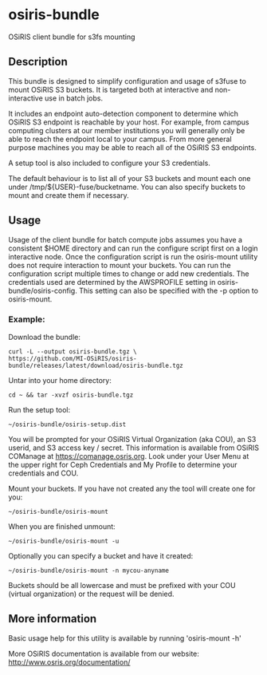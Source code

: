 # osiris-bundle
OSiRIS client bundle for s3fs mounting

## Description

This bundle is designed to simplify configuration and usage of s3fuse to mount OSiRIS S3 buckets.  It is targeted both at interactive and non-interactive use in batch jobs.  

It includes an endpoint auto-detection component to determine which OSiRIS S3 endpoint is reachable by your host.  For example, from campus computing clusters at our member institutions you will generally only be able to reach the endpoint local to your campus.  From more general purpose machines you may be able to reach all of the OSiRIS S3 endpoints.  

A setup tool is also included to configure your S3 credentials.  

The default behaviour is to list all of your S3 buckets and mount each one under /tmp/${USER}-fuse/bucketname.  You can also specify buckets to mount and create them if necessary.  

## Usage

Usage of the client bundle for batch compute jobs assumes you have a consistent $HOME directory and can run the configure script first on a login interactive node.  Once the configuration script is run the osiris-mount utility does not require interaction to mount your buckets.  You can run the configuration script multiple times to change or add new credentials.  The credentials used are determined by the AWSPROFILE setting in osiris-bundle/osiris-config.  This setting can also be specified with the -p option to osiris-mount.  

### Example:

Download the bundle:

    curl -L --output osiris-bundle.tgz \
    https://github.com/MI-OSiRIS/osiris-bundle/releases/latest/download/osiris-bundle.tgz

Untar into your home directory:

    cd ~ && tar -xvzf osiris-bundle.tgz

Run the setup tool:

    ~/osiris-bundle/osiris-setup.dist

You will be prompted for your OSiRIS Virtual Organization (aka COU), an S3 userid, and S3 access key / secret.  This information is available from OSiRIS COManage at https://comanage.osris.org.  Look under your User Menu at the upper right for Ceph Credentials and My Profile to determine your credentials and COU.  

Mount your buckets.  If you have not created any the tool will create one for you:

    ~/osiris-bundle/osiris-mount

When you are finished unmount:

    ~/osiris-bundle/osiris-mount -u


Optionally you can specify a bucket and have it created:
    
    ~/osiris-bundle/osiris-mount -n mycou-anyname

Buckets should be all lowercase and must be prefixed with your COU (virtual organization) or the request will be denied.  


## More information

Basic usage help for this utility is available by running 'osiris-mount -h'

More OSiRIS documentation is available from our website: http://www.osris.org/documentation/




